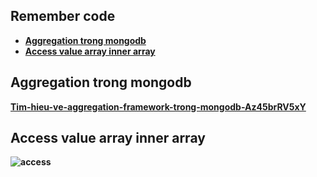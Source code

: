 ## Remember code

<ul>
<li>
<a href="#aggregation"><strong>Aggregation trong mongodb<strong/></a>
</li>
<li>
<a href="#access"><strong>Access value array inner array<strong/></a>
</li>
</ul>

<h2 id="aggregation">Aggregation trong mongodb</h2>
<a target="_blank" href="https://viblo.asia/p/tim-hieu-ve-aggregation-framework-trong-mongodb-Az45brRV5xY">Tim-hieu-ve-aggregation-framework-trong-mongodb-Az45brRV5xY</a>
<br/>
<h2 id="#access">Access value array inner array</h2>
<img alt="access" src="https://user-images.githubusercontent.com/94210121/205855479-e71d5b9d-7c24-4e49-9d23-c8d8ffb235ef.png"/>
